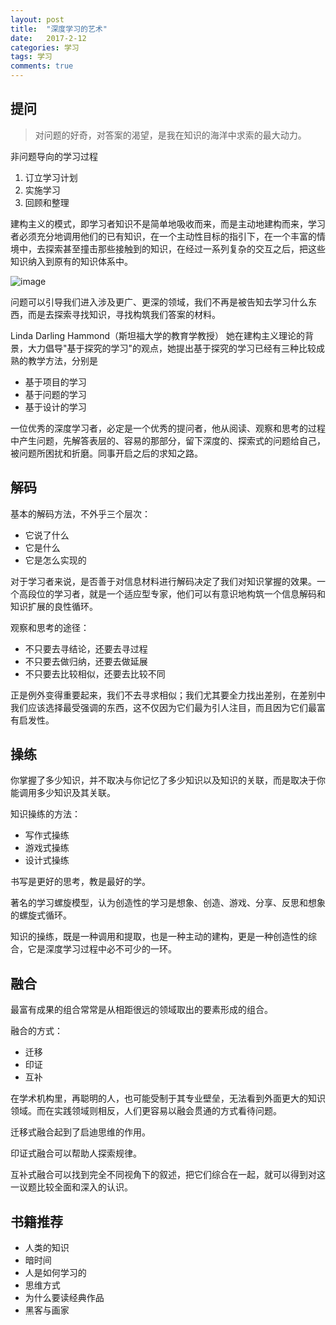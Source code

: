 ```yaml
---
layout: post
title:  "深度学习的艺术"
date:   2017-2-12
categories: 学习
tags: 学习
comments: true
---
```


## 提问

> 对问题的好奇，对答案的渴望，是我在知识的海洋中求索的最大动力。

非问题导向的学习过程

1. 订立学习计划
2. 实施学习
3. 回顾和整理

建构主义的模式，即学习者知识不是简单地吸收而来，而是主动地建构而来，学习者必须充分地调用他们的已有知识，在一个主动性目标的指引下，在一个丰富的情境中，去探索甚至撞击那些接触到的知识，在经过一系列复杂的交互之后，把这些知识纳入到原有的知识体系中。

![image](/assets/images/study.png)

问题可以引导我们进入涉及更广、更深的领域，我们不再是被告知去学习什么东西，而是去探索寻找知识，寻找构筑我们答案的材料。

Linda Darling Hammond（斯坦福大学的教育学教授）
她在建构主义理论的背景，大力倡导"基于探究的学习"的观点，她提出基于探究的学习已经有三种比较成熟的教学方法，分别是

- 基于项目的学习
- 基于问题的学习
- 基于设计的学习

一位优秀的深度学习者，必定是一个优秀的提问者，他从阅读、观察和思考的过程中产生问题，先解答表层的、容易的那部分，留下深度的、探索式的问题给自己，被问题所困扰和折磨。同事开启之后的求知之路。

## 解码

基本的解码方法，不外乎三个层次：

- 它说了什么
- 它是什么
- 它是怎么实现的

对于学习者来说，是否善于对信息材料进行解码决定了我们对知识掌握的效果。一个高段位的学习者，就是一个适应型专家，他们可以有意识地构筑一个信息解码和知识扩展的良性循环。

观察和思考的途径：

- 不只要去寻结论，还要去寻过程
- 不只要去做归纳，还要去做延展
- 不只要去比较相似，还要去比较不同

正是例外变得重要起来，我们不去寻求相似；我们尤其要全力找出差别，在差别中我们应该选择最受强调的东西，这不仅因为它们最为引人注目，而且因为它们最富有启发性。

## 操练

你掌握了多少知识，并不取决与你记忆了多少知识以及知识的关联，而是取决于你能调用多少知识及其关联。

知识操练的方法：

- 写作式操练
- 游戏式操练
- 设计式操练

书写是更好的思考，教是最好的学。

著名的学习螺旋模型，认为创造性的学习是想象、创造、游戏、分享、反思和想象的螺旋式循环。

知识的操练，既是一种调用和提取，也是一种主动的建构，更是一种创造性的综合，它是深度学习过程中必不可少的一环。

## 融合

最富有成果的组合常常是从相距很远的领域取出的要素形成的组合。

融合的方式：

- 迁移
- 印证
- 互补

在学术机构里，再聪明的人，也可能受制于其专业壁垒，无法看到外面更大的知识领域。而在实践领域则相反，人们更容易以融会贯通的方式看待问题。

迁移式融合起到了启迪思维的作用。

印证式融合可以帮助人探索规律。

互补式融合可以找到完全不同视角下的叙述，把它们综合在一起，就可以得到对这一议题比较全面和深入的认识。

## 书籍推荐

- 人类的知识
- 暗时间
- 人是如何学习的
- 思维方式
- 为什么要读经典作品
- 黑客与画家